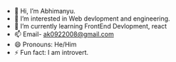 - 👋 Hi, I’m Abhimanyu.
- 👀 I’m interested in Web devlopment and engineering.
- 🌱 I’m currently learning FrontEnd Devlopment, react
- 📫 Email- ak0922008@gmail.com
- 😄 Pronouns: He/Him
- ⚡ Fun fact: I am introvert.

<!---
JSDevAbhi/JSDevAbhi is a ✨ special ✨ repository because its `README.md` (this file) appears on your GitHub profile.
You can click the Preview link to take a look at your changes.
--->
